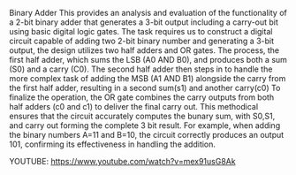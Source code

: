 Binary Adder
This provides an analysis and evaluation of the functionality of a 2-bit binary adder that generates a 3-bit output including a carry-out bit using basic digital logic gates. 
The task requires us to construct a digital circuit capable of adding two 2-bit binary number and generating a 3-bit output, the design utilizes two half adders and OR gates.
The process, the first half adder, which sums the LSB (A0 AND B0), and produces both a sum (S0) and a carry (C0). The second half adder then steps in to handle the more complex task of adding the MSB (A1 AND B1) 
alongside the carry from the first half adder, resulting in a second sum(s1) and another carry(c0)
To finalize the operation, the OR gate combines the carry outputs from both half adders (c0 and c1) to deliver the final carry out.
This methodical ensures that the circuit accurately computes the bunary sum, with S0,S1, and carry out forming the complete 3 bit result. For example, when adding the binary numbers A=11 and B=10, the circuit correctly produces 
an output 101, confirming its effectiveness in handling the addition.


YOUTUBE: https://www.youtube.com/watch?v=mex91usG8Ak

